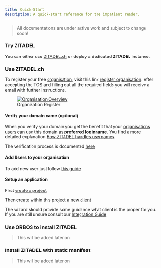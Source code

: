 ```yaml
---
title: Quick-Start
description: A quick-start reference for the impatient reader.
---
```


> All documentations are under active work and subject to change soon!

### Try ZITADEL

You can either use [ZITADEL.ch](https://zitadel.ch) or deploy a dedicated **ZITADEL** instance.

### Use ZITADEL.ch

To register your free [organisation](administrate#Organisations), visit this link [register organisation](https://accounts.zitadel.ch/register/org).
After accepting the TOS and filling out all the required fields you will receive a email with further instructions.

<div class="zitadel-gallery" itemscope itemtype="http://schema.org/ImageGallery">
    <figure itemprop="associatedMedia" itemscope itemtype="http://schema.org/ImageObject">
        <a href="img/accounts_org_register.png" itemprop="contentUrl" data-size="1920x1080">
            <img src="img/accounts_org_register.png" itemprop="thumbnail" alt="Organisation Overview" />
        </a>
        <figcaption itemprop="caption description">Organisation Register</figcaption>
    </figure>
</div>

#### Verify your domain name (optional)

When you verify your domain you get the benefit that your [organisations](administrate#Organisations) [users](administrate#Users) can use this domain as **preferred loginname**. You find a more detailed explanation [How ZITADEL handles usernames](administrate#How_ZITADEL_handles_usernames).

The verification process is documented [here](administrate#Verify_a_domain_name)

#### Add Users to your organisation

To add new user just follow [this guide](administrate#Create_Users)

#### Setup an application

First [create a project](administrate#Create_a_project)

Then create within this [project](administrate#Projects) a [new client](administrate#Create_a_client)

The wizard should provide some guidance what client is the proper for you. If you are still unsure consult our [Integration Guide](integrate#Overview)

### Use ORBOS to install ZITADEL

> This will be added later on

### Install ZITADEL with static manifest

> This will be added later on
